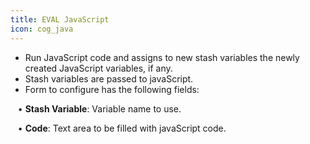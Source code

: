 ```yaml
---
title: EVAL JavaScript
icon: cog_java
---
```

* Run JavaScript code and assigns to new stash variables the newly created JavaScript variables, if any. 
* Stash variables are passed to javaScript. 
* Form to configure has the following fields: <br />

&nbsp; &nbsp;• **Stash Variable**: Variable name to use. <br />

&nbsp; &nbsp;• **Code**: Text area to be filled with javaScript code.
	
